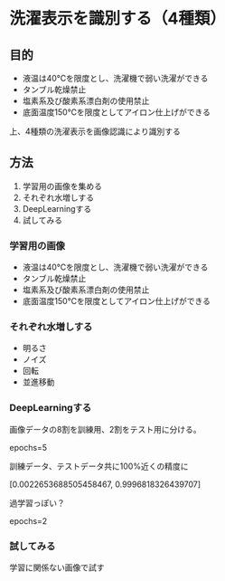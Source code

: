 # 洗濯表示を識別する（4種類）

## 目的
- 液温は40℃を限度とし、洗濯機で弱い洗濯ができる
- タンブル乾燥禁止
- 塩素系及び酸素系漂白剤の使用禁止
- 底面温度150℃を限度としてアイロン仕上げができる

上、4種類の洗濯表示を画像認識により識別する

## 方法
1. 学習用の画像を集める
2. それぞれ水増しする
3. DeepLearningする
4. 試してみる

### 学習用の画像
- 液温は40℃を限度とし、洗濯機で弱い洗濯ができる
- タンブル乾燥禁止
- 塩素系及び酸素系漂白剤の使用禁止
- 底面温度150℃を限度としてアイロン仕上げができる

### それぞれ水増しする
- 明るさ
- ノイズ
- 回転
- 並進移動

### DeepLearningする
画像データの8割を訓練用、2割をテスト用に分ける。  

epochs=5  

訓練データ、テストデータ共に100%近くの精度に  

[0.0022653688505458467, 0.9996818326439707]  

過学習っぽい？

epochs=2





### 試してみる
学習に関係ない画像で試す  
